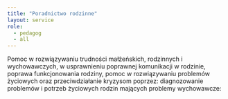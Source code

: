 ```yaml
---
title: "Poradnictwo rodzinne"
layout: service
role:
  - pedagog
  - all
---
```


Pomoc w rozwiązywaniu trudności małżeńskich, rodzinnych i wychowawczych, w usprawnieniu poprawnej komunikacji w rodzinie, poprawa funkcjonowania rodziny, pomoc w rozwiązywaniu problemów życiowych oraz przeciwdziałanie kryzysom poprzez: diagnozowanie problemów i potrzeb życiowych rodzin mających problemy wychowawcze:
